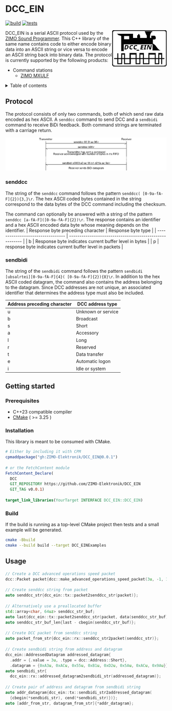 # DCC_EIN

[![build](https://github.com/ZIMO-Elektronik/DCC_EIN/actions/workflows/build.yml/badge.svg)](https://github.com/ZIMO-Elektronik/DCC_EIN/actions/workflows/build.yml) [![tests](https://github.com/ZIMO-Elektronik/DCC_EIN/actions/workflows/tests.yml/badge.svg)](https://github.com/ZIMO-Elektronik/DCC_EIN/actions/workflows/tests.yml)

<img src="data/images/logo.gif" align="right"/>

DCC_EIN is a serial ASCII protocol used by the [ZIMO Sound Programmer](http://www.zimo.at/web2010/products/zsp_zimo-sound-programmer.htm). This C++ library of the same name contains code to either encode binary data into an ASCII string or vice versa to encode an ASCII string back into binary data. The protocol is currently supported by the following products:
- Command stations
  - [ZIMO MXULF](http://www.zimo.at/web2010/products/InfMXULF_EN.htm)

<details>
  <summary>Table of contents</summary>
  <ol>
    <li><a href="#protocol">Protocol</a></li>
      <ul>
        <li><a href="#senddcc">senddcc</a></li>
        <li><a href="#sendbidi">sendbidi</a></li>
      </ul>
    <li><a href="#getting-started">Getting started</a></li>
      <ul>
        <li><a href="#prerequisites">Prerequisites</a></li>
        <li><a href="#installation">Installation</a></li>
        <li><a href="#build">Build</a></li>
      </ul>
    <li><a href="#usage">Usage</a></li>
  </ol>
</details>

## Protocol
The protocol consists of only two commands, both of which send raw data encoded as hex ASCII. A `senddcc` command to send DCC and a `sendbidi` command to receive BiDi feedback. Both command strings are terminated with a carriage return.

![](data/images/protocol.png)

### senddcc
The string of the `senddcc` command follows the pattern `senddcc( [0-9a-fA-F]{2}){3,}\r`. The hex ASCII coded bytes contained in the string correspond to the data bytes of the DCC command including the checksum.

The command can optionally be answered with a string of the pattern `senddcc [a-fA-F]([0-9a-fA-F]{2})\r`. The response contains an identifier and a hex ASCII encoded data byte whose meaning depends on the identifier.
| Response byte preceding character | Response byte type                                      |
| --------------------------------- | ------------------------------------------------------- |
| b                                 | Response byte indicates current buffer level in bytes   |
| p                                 | response byte indicates current buffer level in packets |

### sendbidi
The string of the `sendbidi` command follows the pattern `sendbidi [ubsalrtei][0-9a-fA-F]{4}( [0-9a-fA-F]{2}){8}\r`. In addition to the hex ASCII coded datagram, the command also contains the address belonging to the datagram. Since DCC addresses are not unique, an associated identifier that determines the address type must also be included.

| Address preceding character | DCC address type   |
| --------------------------- | ------------------ |
| u                           | Unknown or service |
| b                           | Broadcast          |
| s                           | Short              |
| a                           | Accessory          |
| l                           | Long               |
| r                           | Reserved           |
| t                           | Data transfer      |
| e                           | Automatic logon    |
| i                           | Idle or system     |

## Getting started
### Prerequisites
- C++23 compatible compiler
- [CMake](https://cmake.org/) ( >= 3.25 )

### Installation
This library is meant to be consumed with CMake.

```cmake
# Either by including it with CPM
cpmaddpackage("gh:ZIMO-Elektronik/DCC_EIN@0.0.1")

# or the FetchContent module
FetchContent_Declare(
  DCC
  GIT_REPOSITORY https://github.com/ZIMO-Elektronik/DCC_EIN
  GIT_TAG v0.0.1)

target_link_libraries(YourTarget INTERFACE DCC_EIN::DCC_EIN)
```

### Build
If the build is running as a top-level CMake project then tests and a small example will be generated.
```sh
cmake -Bbuild
cmake --build build --target DCC_EINExamples
```

## Usage
```cpp
// Create a DCC advanced operations speed packet
dcc::Packet packet{dcc::make_advanced_operations_speed_packet(3u, -1, 10u)};

// Create senddcc string from packet
auto senddcc_str{dcc_ein::tx::packet2senddcc_str(packet)};

// Alternatively use a preallocated buffer
std::array<char, 64uz> senddcc_str_buf;
auto last{dcc_ein::tx::packet2senddcc_str(packet, data(senddcc_str_buf))};
auto senddcc_str_buf_len{last - cbegin(senddcc_str_buf)};

// Create DCC packet from senddcc string
auto packet_from_str{dcc_ein::rx::senddcc_str2packet(senddcc_str)};

// Create sendbidi string from address and datagram
dcc_ein::AddressedDatagram addressed_datagram{
  .addr = {.value = 3u, .type = dcc::Address::Short},
  .datagram = {0xA3u, 0xACu, 0x55u, 0xB1u, 0xD2u, 0x5Au, 0xACu, 0x9Au}};
auto sendbidi_str{
  dcc_ein::rx::addressed_datagram2sendbidi_str(addressed_datagram)};

// Create pair of address and datagram from sendbidi string
auto addr_datagram{dcc_ein::tx::sendbidi_str2addressed_datagram(
  {cbegin(*sendbidi_str), cend(*sendbidi_str)})};
auto [addr_from_str, datagram_from_str]{*addr_datagram};
```
